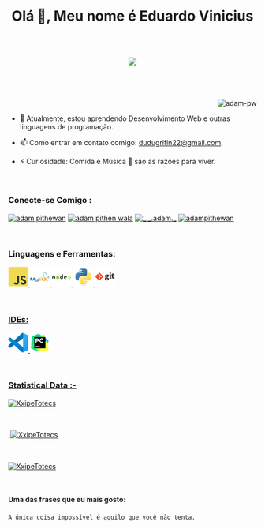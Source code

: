 <h1 align="center">Olá 👋, Meu nome é Eduardo Vinicius</h1>
<br>

<br>


<p align="center">
  <a href="https://github.com/DenverCoder1/readme-typing-svg"><img src="https://readme-typing-svg.herokuapp.com?font=Time+New+Roman&weight=800&size=24&duration=4000&pause=1000&color=E6DB2B&background=FFEF3200&vCenter=true&width=435&lines=Futuro+Desenvolvedor+de+Software;Sempre+Aprendendo+Coisas+Novas;Estudante+na+Cubos+Academy;Entusiasta+da+Tecnologia+"></a>


<br>

<br>

<br>

<br> 

<p><img align="right" src="https://github.com/Adam-pw/Adam-pw/blob/main/animation_500_kxa883sd.gif" alt="adam-pw" /></p>

<br>





- 🌱 Atualmente, estou aprendendo Desenvolvimento Web e outras linguagens de programação.
  
- 📫 Como entrar em contato comigo: dudugrifin22@gmail.com.

- ⚡ Curiosidade: Comida e Música 🎵 são as razões para viver.

<br>

<h3 align="left">Conecte-se Comigo :</h3>
<p align="left">
  <a href="https://www.linkedin.com/in/eduardo-vinicius-codewizard/" target="blank"><img align="center"
      src="https://raw.githubusercontent.com/rahuldkjain/github-profile-readme-generator/master/src/images/icons/Social/linked-in-alt.svg"
      alt="adam pithewan" height="30" width="40" /></a>
  <a href="https://www.facebook.com/profile.php?id=100006725946757" target="blank"><img align="center"
      src="https://raw.githubusercontent.com/rahuldkjain/github-profile-readme-generator/master/src/images/icons/Social/facebook.svg"
      alt="adam pithen wala" height="30" width="40" /></a>
  <a href="https://www.instagram.com/edu.alv.es/" target="blank"><img align="center"
      src="https://raw.githubusercontent.com/rahuldkjain/github-profile-readme-generator/master/src/images/icons/Social/instagram.svg"
      alt="_._.adam._" height="30" width="40" /></a>
  <a href="https://www.hackerrank.com/dudugrifin22?hr_r=1" target="blank"><img align="center"
      src="https://raw.githubusercontent.com/rahuldkjain/github-profile-readme-generator/master/src/images/icons/Social/hackerrank.svg"
      alt="adampithewan" height="30" width="40" /></a>
</p>

<br>

<h3 align="left">Linguagens e Ferramentas:</h3>
<p align="left">  <a href="https://developer.mozilla.org/en-US/docs/Web/JavaScript" target="_blank"
    rel="noreferrer"> <img
      src="https://raw.githubusercontent.com/devicons/devicon/master/icons/javascript/javascript-original.svg"
      alt="javascript" width="40" height="40" /> <a href="https://www.mysql.com/" target="_blank" rel="noreferrer"> <img
      src="https://raw.githubusercontent.com/devicons/devicon/master/icons/mysql/mysql-original-wordmark.svg"
      alt="mysql" width="40" height="40" /> </a> </a> <a href="https://nodejs.org" target="_blank" rel="noreferrer"> <img
      src="https://raw.githubusercontent.com/devicons/devicon/master/icons/nodejs/nodejs-original-wordmark.svg"
      alt="nodejs" width="40" height="40" /> <a href="https://www.python.org" target="_blank" rel="noreferrer"> <img
      src="https://raw.githubusercontent.com/devicons/devicon/master/icons/python/python-original.svg" alt="python"
      width="40" height="40" /> </a> <a href="https://developer.mozilla.org/en-US/docs/Learn/Tools_and_testing/GitHub" target="_blank" rel="noreferrer"> <img
      src="https://github.com/devicons/devicon/blob/master/icons/git/git-original-wordmark.svg"
      alt="react" width="40" height="40" /> </p>

<br>


<h3 align="left">IDEs:</h3>
<p align="left">  <a href="https://code.visualstudio.com/" target="_blank"
    rel="noreferrer"> <img
      src="https://github.com/devicons/devicon/blob/master/icons/vscode/vscode-original.svg"
      alt="vscode" width="40" height="40" /> </a> <a href="https://www.jetbrains.com/pt-br/pycharm/" target="_blank" rel="noreferrer"> <img
      src="https://github.com/devicons/devicon/blob/master/icons/pycharm/pycharm-original.svg"
      alt="react" width="40" height="40" /> </p> 



<br>


<h3>Statistical Data :-</h3>
<p><img align="center"
    src="https://github-readme-stats.vercel.app/api/top-langs?username=XxipeTotecs&show_icons=true&locale=en&bg_color=0d1117&text_color=ffffff&layout=compact"
    alt="XxipeTotecs" 
    bg_color=#808080/></p>

<br>

<p>&nbsp;<img align="center" src="https://github-readme-stats.vercel.app/api?username=XxipeTotecs&show_icons=true&locale=en&bg_color=0d1117&text_color=ffffff&repo=convoychat"
    alt="XxipeTotecs" /></p>

<br>

<p><img align="center" src="https://github-readme-streak-stats.herokuapp.com/?user=XxipeTotecs&theme=dark&background=0d1117&date_format=M%20j%5B%2C%20Y%5D" alt="XxipeTotecs" /></p>
      
<p align="left"> <a href="https://twitter.com/" target="blank"><img
      src="https://img.shields.io/twitter/follow/?logo=twitter&style=for-the-badge" alt="" /></a> </p>



#### Uma das frases que eu mais gosto:
  
    A única coisa impossível é aquilo que você não tenta.
  
